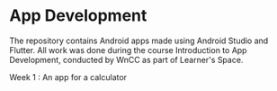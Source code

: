 # App Development
The repository contains Android apps made using Android Studio and Flutter. All work was done during the course Introduction to App Development, conducted by WnCC as part of Learner's Space.

Week 1 : An app for a calculator
